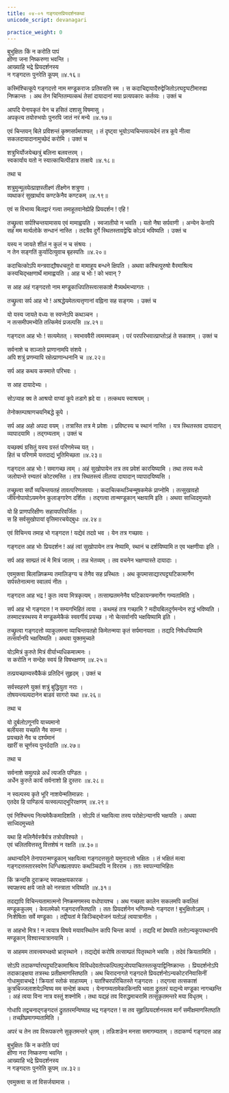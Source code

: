 ```yaml
---
title: ०४-०१ गङ्गदत्तप्रियदर्शनकथा
unicode_script: devanagari

practice_weight: 0
---
```

बुभुक्षितः किं न करोति पापं  
क्षीणा जना निष्करुणा भवन्ति ।  
आख्याहि भद्रे प्रियदर्शनस्य    
न गङ्गदत्तः पुनरेति कूपम् ॥४.१६॥

कस्मिंश्चित्कूपे गङ्गदत्तो नाम मण्डूकराजः प्रतिवसति स्म । स कदाचिद्दायादैरुद्वेजितोऽरघट्टघटीमारुह्य निष्क्रान्तः । अथ तेन चिन्तितम्यत्कथं तेसां दायादानां मया प्रत्यपकारः कर्तव्यः । उक्तं च

आपदि येनापकृतं येन च हसितं दशासु विषमासु ।    
अपकृत्य तयोरुभयोः पुनरपि जातं नरं मन्ये ॥४.१७॥

एवं चिन्तयन् बिले प्रविशन्तं कृष्णसर्पमपश्यत् । तं दृष्ट्वा भूयोऽप्यचिन्तयत्यदेनं तत्र कूपे नीत्वा सकलदायादानामुच्छेदं करोमि । उक्तं च

शत्रुभिर्योजयेच्छत्रुं बलिना बलवत्तरम् ।    
स्वकार्याय यतो न स्यात्काचित्पीडात्र तत्क्षये ॥४.१८॥

तथा च

शत्रुमुन्मूलयेत्प्राज्ञस्तीक्ष्णं तीक्ष्णेन शत्रुणा ।    
व्यथाकरं सुखार्थाय कण्टकेनैव कण्टकम् ॥४.१९॥

एवं स विभाव्य बिलद्वारं गत्वा तमाहूतवानेह्येहि प्रियदर्शन ! एहि !

तच्छ्रुत्वा सर्पश्चिन्तयामासय एवं मामाह्वयति । स्वजातीयो न भवति । यतो नैषा सर्पवाणी । अन्येन केनापि सह मम मर्त्यलोके सन्धानं नास्ति । तदत्रैव दुर्गे स्थितस्तावद्वेद्मि कोऽयं भविष्यति । उक्तं च

यस्य न जायते शीलं न कुलं न च संश्रयः ।    
न तेन सङ्गतिं कुर्यादित्युवाच बृहस्पतिः ॥४.२०॥

कदाचित्कोऽपि मन्त्रवाद्यौषधचतुरो वा मामाहूय बन्धने क्षिपति । अथवा कश्चित्पुरुषो वैरमाश्रित्य कस्यचिद्भक्षणार्थे मामाह्वयति । आह च भोः ! को भवान् ?

स आह अहं गङ्गदत्तो नाम मण्डूकाधिपतिस्त्वत्सकाशे मैत्र्यर्थमभ्यागतः ।  

तच्छ्रुत्वा सर्प आह भो ! अश्रद्धेयमेतत्यत्तृणानां वह्निना सह सङ्गमः । उक्तं च

यो यस्य जायते वध्यः स स्वप्नेऽपि कथञ्चन ।    
न तत्समीपमभ्येति तत्किमेवं प्रजल्पसि ॥४.२१॥

गङ्गदत्त आह भोः ! सत्यमेतत् । स्वभाववैरी त्वमस्माकम् । परं परपरिभवात्प्राप्तोऽहं ते सकाशम् । उक्तं च

सर्वनाशे च सञ्जाते प्राणानामपि संशये ।    
अपि शत्रुं प्रणम्यापि रक्षेत्प्राणान्धनानि च ॥४.२२॥

सर्प आह कथय कस्मात्ते परिभवः ।  

स आह दायादेभ्यः ।  

सोऽप्याह क्व ते आश्रयो वाप्यां कूपे तडागे ह्रदे वा । तत्कथय स्वाश्रयम् ।  

तेनोक्तम्पाषाणचयनिबद्धे कूपे ।  

सर्प आह अहो अपदा वयम् । तत्रास्ति तत्र मे प्रवेशः । प्रविष्टस्य च स्थानं नास्ति । यत्र स्थितस्तव दायादान् व्यापादयामि । तद्गम्यताम् । उक्तं च

यच्छक्यं ग्रसितुं यस्य ग्रस्तं परिणमेच्च यत् ।    
हितं च परिणामे यत्तदाद्यं भूतिमिच्छता ॥४.२३॥

गङ्गदत्त आह भोः ! समागच्छ त्वम् । अहं सुखोपायेन तत्र तव प्रवेशं कारयिष्यामि । तथा तस्य मध्ये जलोपान्ते रम्यतरं कोटरमस्ति । तत्र स्थितस्त्वं लीलया दायादान् व्यापादयिष्यसि ।  

तच्छ्रुत्वा सर्पो व्यचिन्तयतहं तावत्परिणतवयाः । कदाचित्कथञ्चिन्मूषकमेकं प्राप्नोमि । तत्सुखावहो जीवनोपायोऽयमनेन कुलाङ्गारेण दर्शितः । तद्गत्वा तान्मण्डूकान् भक्षयामि इति । अथवा साध्विदमुच्यते

यो हि प्राणपरिक्षीणः सहायपरिवर्जितः ।    
स हि सर्वसुखोपायां वृत्तिमारचयेद्बुधः ॥४.२४॥

एवं विचिन्त्य तमाह भो गङ्गदत्त ! यद्येवं तदग्रे भव । येन तत्र गच्छावः ।  

गङ्गदत्त आह भोः प्रियदर्शन ! अहं त्वां सुखोपायेन तत्र नेष्यामि, स्थानं च दर्शयिष्यामि त एव भक्षणीयाः इति ।  

सर्प आह साम्प्रतं त्वं मे मित्रं जातम् । तन्न भेतव्यम् । तव वचनेन भक्षण्यास्ते दायादाः ।  

एवमुक्त्वा बिलान्निष्क्रम्य तमालिङ्ग्य च तेनैव सह प्रस्थितः । अथ कूपमासाद्यारघट्टघटिकामार्गेण सर्पस्तेनात्मना स्वालयं नीतः ।  

गङ्गदत्त आह भद्र ! कुतः त्वया मित्रकृत्यम् । तत्साम्प्रतमनेनैव घटिकायन्त्रमार्गेण गम्यतामिति ।  

सर्प आह भो गङ्गदत्त ! न सम्यगभिहितं त्वया । कथमहं तत्र गच्छामि ? मदीयबिलदुर्गमन्येन रुद्धं भविष्यति । तस्मादत्रस्थस्य मे मण्डूकमेकैकं स्ववर्गीयं प्रयच्छ । नो चेत्सर्वानपि भक्षयिष्यामि इति ।  

तच्छ्रुत्वा गङ्गदत्तो व्याकुलमना व्याचिन्तयतहो किमेतन्मया कृतं सर्पमानयता । तद्यदि निषेधयिष्यामि तत्सर्वानपि भक्षयिष्यति । अथवा युक्तमुच्यते

योऽमित्रं कुरुते मित्रं वीर्याभ्यधिकमात्मनः ।    
स करोति न सन्देहः स्वयं हि विषभक्षणम् ॥४.२५॥

तत्प्रयच्छाम्यस्यैकैकं प्रतिदिनं सुहृदम् । उक्तं च

सर्वस्वहरणे युक्तं शत्रुं बुद्धियुता नराः ।    
तोषयन्त्यल्पदानेन बाडवं सागरो यथा ॥४.२६॥

तथा च

यो दुर्बलोऽणूनपि याच्यमानो    
बलीयसा यच्छति नैव साम्ना ।  
प्रयच्छते नैव च दर्श्यमानं    
खारीं स चूर्णस्य पुनर्ददाति ॥४.२७॥

तथा च

सर्वनाशे समुत्पन्ने अर्धं त्यजति पण्डितः ।    
अर्धेन कुरुते कार्यं सर्वनाशो हि दुस्तरः ॥४.२८॥  

न स्वल्पस्य कृते भूरि नाशयेन्मतिमान्नरः ।    
एतदेव हि पाण्डित्यं यत्स्वल्पाद्भूरिरक्षणम् ॥४.२९॥

एवं निश्चिन्त्य नित्यमेकैकमादिशति । सोऽपि तं भक्षयित्वा तस्य परोक्षेऽन्यानपि भक्षयति । अथवा साध्विदमुच्यते

यथा हि मलिनैर्वस्त्रैर्यत्र तत्रोपविश्यते ।    
एवं चलितवित्तस्तु वित्तशेषं न रक्षति ॥४.३०॥

अथान्यदिने तेनापरान्मण्डूकान् भक्षयित्वा गङ्गदत्तसुतो यमुनादत्तो भक्षितः । तं भक्षितं मत्वा गङ्गदत्तस्तारस्वरेण धिग्धिक्प्रलापपरः कथञ्चिदपि न विरराम । ततः स्वपत्न्याभिहितः

किं क्रन्दसि दुराक्रन्द स्वपक्षक्षयकारक ।    
स्वपक्षस्य क्षये जाते को नस्त्राता भविष्यति ॥४.३१॥

तदद्यापि विचिन्त्यतामात्मनो निष्क्रमणमस्य वधोपायश्च । अथ गच्छता कालेन सकलमपि कवलितं मण्डूककुलम् । केवलमेको गङ्गदत्तस्तिष्ठति । ततः प्रियदर्शनेन भणितम्भोः गङ्गदत्त ! बुभुक्षितोऽहम् । निःशेषिताः सर्वे मण्डूकाः । तद्दीयतां मे किञ्चिद्भोजनं यतोऽहं त्वयात्रानीतः ।  

स आहभो मित्र ! न त्वयात्र विषये मयावस्थितेन कापि चिन्ता कार्या । तद्यदि मां प्रेषयति ततोऽन्यकूपस्थानपि मण्डूकान् विश्वास्यात्रानयामि ।  

स आहमम तावत्त्वमभक्ष्यो भ्रातृस्थाने । तद्यद्येवं करोषि तत्साम्प्रतं पितृस्थाने भवसि । तदेवं क्रियतामिति ।  

सोऽपि तदाकर्ण्यारघट्टघटिकामाश्रित्य विविधदेवतोपकल्पितपूजोपयाचितस्तत्कूपाद्विनिष्क्रान्तः । प्रियदर्शनोऽपि तदाकाङ्क्षया तत्रस्थः प्रतीक्षमाणस्तिष्ठति । अथ चिरादनागते गङ्गदत्ते प्रियदर्शनोऽन्यकोटरनिवासिनीं गोधामुवाचभद्रे ! क्रियतां स्तोकं साहाय्यम् । यतश्चिरपरिचितस्ते गङ्गदत्तः । तद्गत्वा तत्सकाशं कुत्रचिज्जलाशयेऽन्विष्य मम सन्देशं कथय । येनागम्यतामेकाकिनापि भवता द्रुततरं यद्यन्ये मण्डूका नागच्छन्ति । अहं त्वया विना नात्र वस्तुं शक्नोमि । तथा यद्यहं तव विरुद्धमाचरामि तत्सुकृतमन्तरे मया विधृतम् ।  

गोधापि तद्वचनाद्गङ्गदत्तं द्रुततरमन्विष्याह भद्र गङ्गदत्त ! स तव सुहृत्प्रियदर्शनस्तव मार्गं समीक्षमाणस्तिष्ठति । तच्छीघ्रमागम्यतामिति ।  

अपरं च तेन तव विरूपकरणे सुकृतमन्तरे धृतम् । तन्निःशङेन मनसा समागम्यताम् । तदाकर्ण्य गङ्गदत्त आह

बुभुक्षितः किं न करोति पापं    
क्षीणा नरा निष्करुणा भवन्ति ।  
आख्याहि भद्रे प्रियदर्शनस्य    
न गङ्गदत्तः पुनरेति कूपम् ॥४.३२॥

एवमुक्त्वा स तां विसर्जयामास ।  
